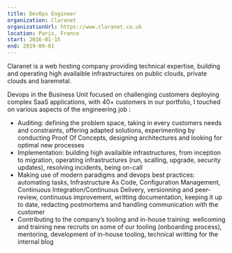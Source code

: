 ```yaml
---
title: DevOps Engineer
organization: Claranet
organizationUrl: https://www.claranet.co.uk
location: Paris, France
start: 2016-01-15
end: 2019-09-01
---
```


Claranet is a web hosting company providing technical expertise, building and operating high availaible infrastructures on public clouds, private clouds and baremetal.

Devops in the Business Unit focused on challenging customers deploying complex SaaS applications, with 40+ customers in our portfolio, I touched on various aspects of the engineering job :

* Auditing: defining the problem space, taking in every customers needs and constraints, offering adapted solutions, experimenting by conducting Proof Of Concepts, designing architectures and looking for optimal new processes
* Implementation: building high availaible infrastructures, from inception to migration, operating infrastructures (run, scalling, upgrade, security updates), resolving incidents, being on-call
* Making use of modern paradigms and devops best practices: automating tasks, Infrastructure As Code, Configuration Management, Continuous Integration/Continuous Delivery, versionning and peer-review, continuous improvement, writting documentation, keeping it up to date, redacting postmortems and handling communication with the customer
* Contributing to the company’s tooling and in-house training: wellcoming and training new recruits on some of our tooling (onboarding process), mentoring, development of in-house tooling, technical writting for the internal blog
